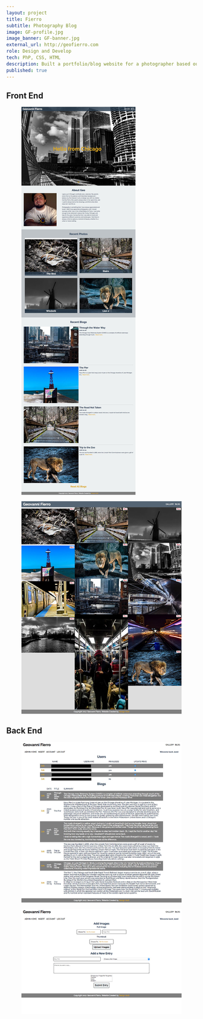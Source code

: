 ```yaml
---
layout: project
title: Fierro
subtitle: Photography Blog
image: GF-profile.jpg
image_banner: GF-banner.jpg
external_url: http://geofierro.com
role: Design and Develop
tech: PhP, CSS, HTML
description: Built a portfolio/blog website for a photographer based out of Chicago. The build included a custom Content Management System for the photographer to input photos and blog posts.
published: true
---
```


## Front End
<figure class="img-wrapper">
    <img src="/images/GF/GF-screencap4.jpg" class="img--centered" alt="Admin page for website layout">
</figure>
<figure class="img-wrapper">
    <img src="/images/GF/GF-screencap3.jpg" class="img--centered" alt="Admin page for website layout">
</figure>

## Back End
<figure class="img-wrapper">
    <img src="/images/GF/GF-screencap2.jpg" class="img--centered" alt="Admin page for website layout">
</figure>
<figure class="img-wrapper">
    <img src="/images/GF/GF-screencap1.jpg" class="img--centered" alt="Admin page for website layout">
</figure>